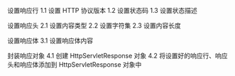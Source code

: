 设置响应行
1.1 设置 HTTP 协议版本
1.2 设置状态码
1.3 设置状态描述

设置响应头
2.1 设置内容类型
2.2 设置字符集
2.3 设置内容长度

设置响应体
3.1 设置响应体内容

封装响应对象
4.1 创建 HttpServletResponse 对象
4.2 将设置好的响应行、响应头和响应体添加到 HttpServletResponse 对象中